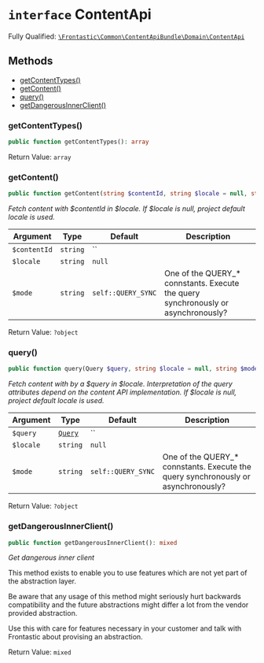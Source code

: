 # `interface`  ContentApi

Fully Qualified: [`\Frontastic\Common\ContentApiBundle\Domain\ContentApi`](../../../../src/php/ContentApiBundle/Domain/ContentApi.php)




## Methods

* [getContentTypes()](#getcontenttypes)
* [getContent()](#getcontent)
* [query()](#query)
* [getDangerousInnerClient()](#getdangerousinnerclient)


### getContentTypes()


```php
public function getContentTypes(): array
```







Return Value: `array`

### getContent()


```php
public function getContent(string $contentId, string $locale = null, string $mode = self::QUERY_SYNC): ?object
```


*Fetch content with $contentId in $locale. If $locale is null, project default locale is used.*



Argument|Type|Default|Description
--------|----|-------|-----------
`$contentId`|`string`|``|
`$locale`|`string`|`null`|
`$mode`|`string`|`self::QUERY_SYNC`|One of the QUERY_* connstants. Execute the query synchronously or asynchronously?

Return Value: `?object`

### query()


```php
public function query(Query $query, string $locale = null, string $mode = self::QUERY_SYNC): ?object
```


*Fetch content with by a $query in $locale. Interpretation of the query
attributes depend on the content API implementation. If $locale is null,
project default locale is used.*



Argument|Type|Default|Description
--------|----|-------|-----------
`$query`|[`Query`](Query.md)|``|
`$locale`|`string`|`null`|
`$mode`|`string`|`self::QUERY_SYNC`|One of the QUERY_* connstants. Execute the query synchronously or asynchronously?

Return Value: `?object`

### getDangerousInnerClient()


```php
public function getDangerousInnerClient(): mixed
```


*Get *dangerous* inner client*

This method exists to enable you to use features which are not yet part
of the abstraction layer.

Be aware that any usage of this method might seriously hurt backwards
compatibility and the future abstractions might differ a lot from the
vendor provided abstraction.

Use this with care for features necessary in your customer and talk with
Frontastic about provising an abstraction.


Return Value: `mixed`

